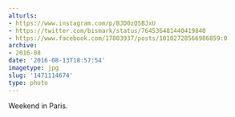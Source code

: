 ```yaml
---
alturls:
- https://www.instagram.com/p/BJD0zQSBJxU
- https://twitter.com/bismark/status/764536481440419840
- https://www.facebook.com/17803937/posts/10102728566986859:0
archive:
- 2016-08
date: '2016-08-13T18:57:54'
imagetype: jpg
slug: '1471114674'
type: photo
---
```


Weekend in Paris.

